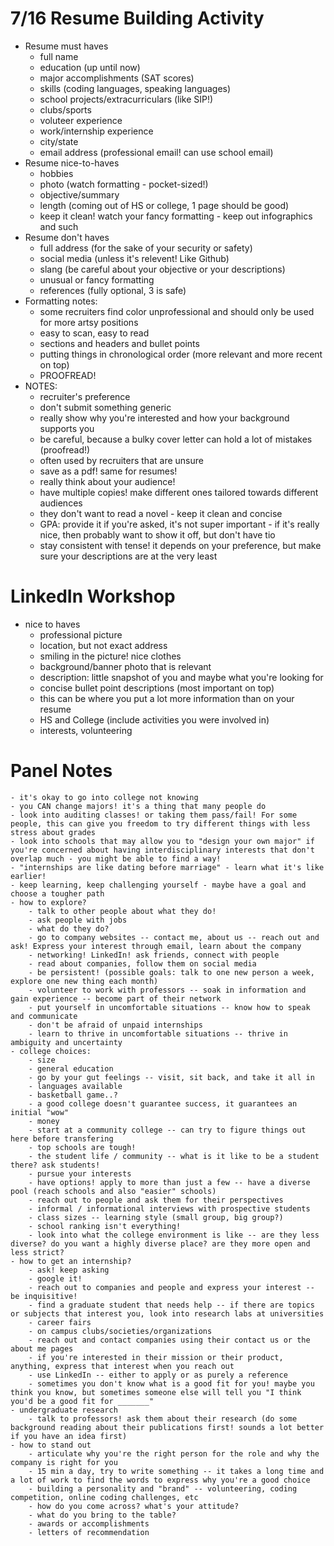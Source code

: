 # 7/16 Resume Building Activity
- Resume must haves
	- full name
	- education (up until now)
	- major accomplishments (SAT scores)
	- skills (coding languages, speaking languages)
	- school projects/extracurriculars (like SIP!)
	- clubs/sports
	- voluteer experience
	- work/internship experience
	- city/state
	- email address (professional email! can use school email)
- Resume nice-to-haves
	- hobbies
	- photo (watch formatting - pocket-sized!)
	- objective/summary
	- length (coming out of HS or college, 1 page should be good)
	- keep it clean! watch your fancy formatting - keep out infographics and such
- Resume don't haves
	- full address (for the sake of your security or safety)
	- social media (unless it's relevent! Like Github)
	- slang (be careful about your objective or your descriptions)
	- unusual or fancy formatting
	- references (fully optional, 3 is safe)
- Formatting notes:
	- some recruiters find color unprofessional and should only be used for more artsy positions
	- easy to scan, easy to read
	- sections and headers and bullet points
	- putting things in chronological order (more relevant and more recent on top)
	- PROOFREAD!
- NOTES:
	- recruiter's preference
	- don't submit something generic
	- really show why you're interested and how your background supports you
	- be careful, because a bulky cover letter can hold a lot of mistakes (proofread!)
	- often used by recruiters that are unsure
	- save as a pdf! same for resumes!
	- really think about your audience!
	- have multiple copies! make different ones tailored towards different audiences
	- they don't want to read a novel - keep it clean and concise
	- GPA: provide it if you're asked, it's not super important - if it's really nice, then probably want to show it off, but don't have tio
	- stay consistent with tense! it depends on your preference, but make sure your descriptions are at the very least

# LinkedIn Workshop
- nice to haves
	- professional picture
	- location, but not exact address
	- smiling in the picture! nice clothes
	- background/banner photo that is relevant
	- description: little snapshot of you and maybe what you're looking for
	- concise bullet point descriptions (most important on top)
	- this can be where you put a lot more information than on your resume
	- HS and College (include activities you were involved in)
	- interests, volunteering

# Panel Notes
	- it's okay to go into college not knowing
	- you CAN change majors! it's a thing that many people do
	- look into auditing classes! or taking them pass/fail! For some people, this can give you freedom to try different things with less stress about grades
	- look into schools that may allow you to "design your own major" if you're concerned about having interdisciplinary interests that don't overlap much - you might be able to find a way!
	- "internships are like dating before marriage" - learn what it's like earlier!
	- keep learning, keep challenging yourself - maybe have a goal and choose a tougher path
	- how to explore?
		- talk to other people about what they do!
		- ask people with jobs
		- what do they do?
		- go to company websites -- contact me, about us -- reach out and ask! Express your interest through email, learn about the company
		- networking! LinkedIn! ask friends, connect with people
		- read about companies, follow them on social media
		- be persistent! (possible goals: talk to one new person a week, explore one new thing each month)
		- volunteer to work with professors -- soak in information and gain experience -- become part of their network
		- put yourself in uncomfortable situations -- know how to speak and communicate
		- don't be afraid of unpaid internships
		- learn to thrive in uncomfortable situations -- thrive in ambiguity and uncertainty
	- college choices:
		- size
		- general education
		- go by your gut feelings -- visit, sit back, and take it all in
		- languages available
		- basketball game..?
		- a good college doesn't guarantee success, it guarantees an initial "wow"
		- money
		- start at a community college -- can try to figure things out here before transfering
		- top schools are tough!
		- the student life / community -- what is it like to be a student there? ask students!
		- pursue your interests
		- have options! apply to more than just a few -- have a diverse pool (reach schools and also "easier" schools)
		- reach out to people and ask them for their perspectives
		- informal / informational interviews with prospective students
		- class sizes -- learning style (small group, big group?)
		- school ranking isn't everything!
		- look into what the college environment is like -- are they less diverse? do you want a highly diverse place? are they more open and less strict?
	- how to get an internship?
		- ask! keep asking
		- google it!
		- reach out to companies and people and express your interest -- be inquisitive!
		- find a graduate student that needs help -- if there are topics or subjects that interest you, look into research labs at universities
		- career fairs
		- on campus clubs/societies/organizations
		- reach out and contact companies using their contact us or the about me pages
		- if you're interested in their mission or their product, anything, express that interest when you reach out
		- use LinkedIn -- either to apply or as purely a reference 
		- sometimes you don't know what is a good fit for you! maybe you think you know, but sometimes someone else will tell you "I think you'd be a good fit for _______"
	- undergraduate research
		- talk to professors! ask them about their research (do some background reading about their publications first! sounds a lot better if you have an idea first)
	- how to stand out
		- articulate why you're the right person for the role and why the company is right for you
		- 15 min a day, try to write something -- it takes a long time and a lot of work to find the words to express why you're a good choice
		- building a personality and "brand" -- volunteering, coding competition, online coding challenges, etc
		- how do you come across? what's your attitude?
		- what do you bring to the table?
		- awards or accomplishments
		- letters of recommendation
